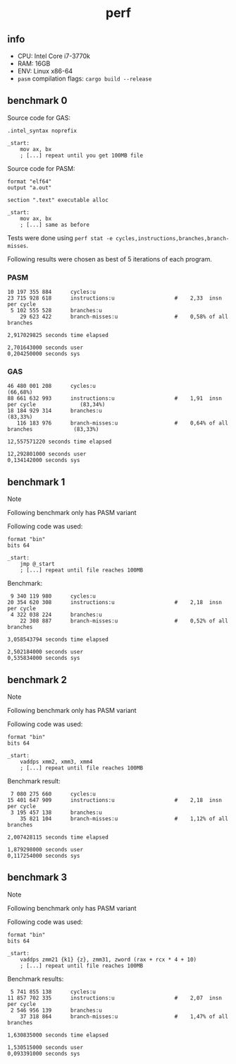 <div align=center>
    <h1>perf</h1>
</div>

## info

- CPU: Intel Core i7-3770k
- RAM: 16GB
- ENV: Linux x86-64
- `pasm` compilation flags: `cargo build --release`

## benchmark 0

Source code for GAS:

```
.intel_syntax noprefix

_start:
    mov ax, bx
    ; [...] repeat until you get 100MB file
```

Source code for PASM:

```
format "elf64"
output "a.out"

section ".text" executable alloc

_start:
    mov ax, bx
    ; [...] same as before
```

Tests were done using `perf stat -e cycles,instructions,branches,branch-misses`. 

Following results were chosen as best of 5 iterations of each program.

### PASM

```
10 197 355 884      cycles:u
23 715 928 618      instructions:u                   #    2,33  insn per cycle
 5 102 555 528      branches:u
    29 623 422      branch-misses:u                  #    0,58% of all branches

2,917029825 seconds time elapsed

2,701643000 seconds user
0,204250000 seconds sys
```

### GAS

```
46 480 001 208      cycles:u                                                                (66,68%)
88 661 632 993      instructions:u                   #    1,91  insn per cycle              (83,34%)
18 184 929 314      branches:u                                                              (83,33%)
   116 183 976      branch-misses:u                  #    0,64% of all branches             (83,33%)

12,557571220 seconds time elapsed

12,292801000 seconds user
0,134142000 seconds sys
```

## benchmark 1

> [!NOTE]
> Following benchmark only has PASM variant

Following code was used:

```
format "bin"
bits 64

_start:
    jmp @_start
    ; [...] repeat until file reaches 100MB
```

Benchmark:

```
 9 340 119 980      cycles:u                         
20 354 620 308      instructions:u                   #    2,18  insn per cycle
 4 322 038 224      branches:u                       
    22 308 887      branch-misses:u                  #    0,52% of all branches

3,058543794 seconds time elapsed

2,502184000 seconds user
0,535834000 seconds sys
```

## benchmark 2

> [!NOTE]
> Following benchmark only has PASM variant

Following code was used:

```
format "bin"
bits 64

_start:
    vaddps xmm2, xmm3, xmm4
    ; [...] repeat until file reaches 100MB
```

Benchmark result:

```
 7 080 275 660      cycles:u
15 401 647 909      instructions:u                   #    2,18  insn per cycle
 3 195 457 138      branches:u
    35 821 104      branch-misses:u                  #    1,12% of all branches

2,007428115 seconds time elapsed

1,879298000 seconds user
0,117254000 seconds sys
```


## benchmark 3

> [!NOTE]
> Following benchmark only has PASM variant

Following code was used:

```
format "bin"
bits 64

_start:
    vaddps zmm21 {k1} {z}, zmm31, zword (rax + rcx * 4 + 10)
    ; [...] repeat until file reaches 100MB
```

Benchmark results:

```
 5 741 855 138      cycles:u
11 857 702 335      instructions:u                   #    2,07  insn per cycle
 2 546 956 139      branches:u
    37 318 864      branch-misses:u                  #    1,47% of all branches

1,630835000 seconds time elapsed

1,530515000 seconds user
0,093391000 seconds sys
```
